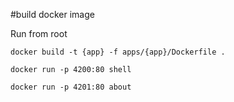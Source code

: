 #build docker image

Run from root

`docker build -t {app} -f apps/{app}/Dockerfile .`

`docker run -p 4200:80 shell`

`docker run -p 4201:80 about`
